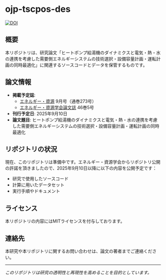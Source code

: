 # ojp-tscpos-des
[![DOI](https://zenodo.org/badge/DOI/10.5281/zenodo.15790318.svg)](https://doi.org/10.5281/zenodo.15790318)

## 概要

本リポジトリは、研究論文「ヒートポンプ給湯機のダイナミクスと電気・熱・水の連携を考慮した需要側エネルギーシステムの技術選択・設備容量計画・運転計画の同時最適化」に関連するソースコードとデータを保管するものです。

## 論文情報

- **掲載予定誌**: 
  - [エネルギー・資源](https://www.jser.gr.jp/mj/magazine/) 9月号（通巻273号）
  - [エネルギー・資源学会論文誌](https://www.jstage.jst.go.jp/browse/jjser/-char/ja) 46巻5号
- **刊行予定日**: 2025年9月10日
- **論文題目**: ヒートポンプ給湯機のダイナミクスと電気・熱・水の連携を考慮した需要側エネルギーシステムの技術選択・設備容量計画・運転計画の同時最適化

## リポジトリの状況

現在、このリポジトリは準備中です。エネルギー・資源学会からリポジトリ公開の許諾を頂きましたので、2025年9月10日以降に以下の内容を公開予定です：

- 研究で使用したソースコード
- 計算に用いたデータセット
- 実行手順やドキュメント

## ライセンス

本リポジトリの内容にはMITライセンスを付与しております。

## 連絡先

本研究や本リポジトリに関するお問い合わせは、論文の著者までご連絡ください。

---

*このリポジトリは研究の透明性と再現性を高めることを目的としています。*
